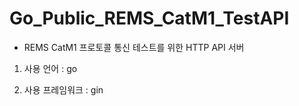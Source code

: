 # Go_Public_REMS_CatM1_TestAPI


* REMS CatM1 프로토콜 통신 테스트를 위한  HTTP API 서버

 1) 사용 언어 : go 

 2) 사용 프레임워크 : gin

 